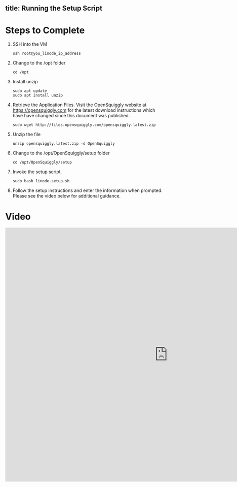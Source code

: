 title: Running the Setup Script
---
# Steps to Complete
1. SSH into the VM
   ```
   ssh root@you_linode_ip_address
   ```
2. Change to the /opt folder
   ```
   cd /opt
   ```
3. Install unzip
   ```
   sudo apt update
   sudo apt install unzip
   ```
4. Retrieve the Application Files. Visit the OpenSquiggly website at https://opensquiggly.com for
   the latest download instructions which have have changed since this document was published.
   ```
   sudo wget http://files.opensquiggly.com/opensquiggly.latest.zip
   ```
5. Unzip the file
   ```
   unzip opensquiggly.latest.zip -d OpenSquiggly
   ```
6. Change to the /opt/OpenSquiggly/setup folder
   ```
   cd /opt/OpenSquiggly/setup
   ```
7. Invoke the setup script.
   ```
   sudo bash linode-setup.sh
   ```
8. Follow the setup instructions and enter the information when prompted. Please see the
   video below for additional guidance.


# Video
<iframe 
  width="1024" 
  height="800" 
  src="https://www.loom.com/embed/65eac393ee58471081f21f7dfd0d9157" 
  frameborder="0" 
  webkitallowfullscreen 
  mozallowfullscreen 
  allowfullscreen>
</iframe>
